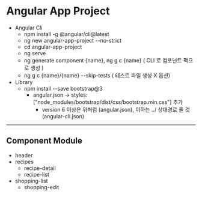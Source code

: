 # Angular App Project
- Angular Cli
  - npm install -g @angular/cli@latest
  - ng new angular-app-project --no-strict
  - cd angular-app-project
  - ng serve
  - ng generate component {name}, ng g c {name} ( CLI 로 컴포넌트 팩으로 생성 )
  - ng g c {name}/{name} --skip-tests ( 테스트 파일 생성 X 옵션)
- Library
  - npm install --save bootstrap@3
    - angular.json -> styles: ["node_modules/bootstrap/dist/css/bootstrap.min.css"] 추가
      - version 6 이상은 위처럼 (angular.json), 이하는 ../ 상대경로 줄 것 (angular-cli.json)
---
## Component Module 
- header
- recipes
  - recipe-detail
  - recipe-list
- shopping-list
  - shopping-edit
